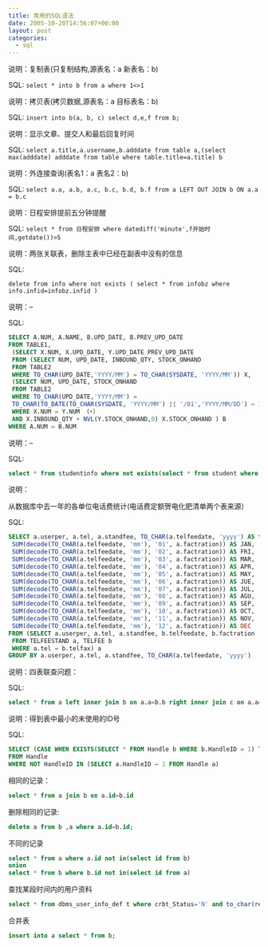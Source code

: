 ```yaml
---
title: 常用的SQL语法
date: 2005-10-20T14:56:07+00:00
layout: post
categories:
  - sql
---
```

说明：复制表(只复制结构,源表名：a 新表名：b)

SQL: `select * into b from a where 1<>1`

说明：拷贝表(拷贝数据,源表名：a 目标表名：b)

SQL: `insert into b(a, b, c) select d,e,f from b;`

说明：显示文章、提交人和最后回复时间

SQL: `select a.title,a.username,b.adddate from table a,(select max(adddate) adddate from table where table.title=a.title) b`

说明：外连接查询(表名1：a 表名2：b)

SQL: `select a.a, a.b, a.c, b.c, b.d, b.f from a LEFT OUT JOIN b ON a.a = b.c`

说明：日程安排提前五分钟提醒

SQL: `select * from 日程安排 where datediff('minute',f开始时间,getdate())>5`

说明：两张关联表，删除主表中已经在副表中没有的信息

SQL:

`delete from info where not exists ( select * from infobz where info.infid=infobz.infid )`

说明：–

SQL:

```sql
SELECT A.NUM, A.NAME, B.UPD_DATE, B.PREV_UPD_DATE
FROM TABLE1,
 (SELECT X.NUM, X.UPD_DATE, Y.UPD_DATE PREV_UPD_DATE
 FROM (SELECT NUM, UPD_DATE, INBOUND_QTY, STOCK_ONHAND
 FROM TABLE2
 WHERE TO_CHAR(UPD_DATE,'YYYY/MM') = TO_CHAR(SYSDATE, 'YYYY/MM')) X,
 (SELECT NUM, UPD_DATE, STOCK_ONHAND
 FROM TABLE2
 WHERE TO_CHAR(UPD_DATE,'YYYY/MM') =
 TO_CHAR(TO_DATE(TO_CHAR(SYSDATE, 'YYYY/MM') ¦¦ '/01','YYYY/MM/DD') – 1, 'YYYY/MM') ) Y,
 WHERE X.NUM = Y.NUM （+）
 AND X.INBOUND_QTY + NVL(Y.STOCK_ONHAND,0) X.STOCK_ONHAND ) B
WHERE A.NUM = B.NUM
```

说明：–

SQL:
```sql
select * from studentinfo where not exists(select * from student where studentinfo.id=student.id) and 系名称='”&strdepartmentname&”' and 专业名称='”&strprofessionname&”' order by 性别,生源地,高考总成绩
```

说明：

从数据库中去一年的各单位电话费统计(电话费定额贺电化肥清单两个表来源）

SQL:
```sql
SELECT a.userper, a.tel, a.standfee, TO_CHAR(a.telfeedate, 'yyyy') AS telyear,
 SUM(decode(TO_CHAR(a.telfeedate, 'mm'), '01', a.factration)) AS JAN,
 SUM(decode(TO_CHAR(a.telfeedate, 'mm'), '02', a.factration)) AS FRI,
 SUM(decode(TO_CHAR(a.telfeedate, 'mm'), '03', a.factration)) AS MAR,
 SUM(decode(TO_CHAR(a.telfeedate, 'mm'), '04', a.factration)) AS APR,
 SUM(decode(TO_CHAR(a.telfeedate, 'mm'), '05', a.factration)) AS MAY,
 SUM(decode(TO_CHAR(a.telfeedate, 'mm'), '06', a.factration)) AS JUE,
 SUM(decode(TO_CHAR(a.telfeedate, 'mm'), '07', a.factration)) AS JUL,
 SUM(decode(TO_CHAR(a.telfeedate, 'mm'), '08', a.factration)) AS AGU,
 SUM(decode(TO_CHAR(a.telfeedate, 'mm'), '09', a.factration)) AS SEP,
 SUM(decode(TO_CHAR(a.telfeedate, 'mm'), '10', a.factration)) AS OCT,
 SUM(decode(TO_CHAR(a.telfeedate, 'mm'), '11', a.factration)) AS NOV,
 SUM(decode(TO_CHAR(a.telfeedate, 'mm'), '12', a.factration)) AS DEC
FROM (SELECT a.userper, a.tel, a.standfee, b.telfeedate, b.factration
 FROM TELFEESTAND a, TELFEE b
 WHERE a.tel = b.telfax) a
GROUP BY a.userper, a.tel, a.standfee, TO_CHAR(a.telfeedate, 'yyyy')
```

说明：四表联查问题：

SQL:
```sql
select * from a left inner join b on a.a=b.b right inner join c on a.a=c.c inner join d on a.a=d.d where …..
```

说明：得到表中最小的未使用的ID号

SQL:
```sql
SELECT (CASE WHEN EXISTS(SELECT * FROM Handle b WHERE b.HandleID = 1) THEN MIN(HandleID) + 1 ELSE 1 END) as HandleID
FROM Handle
WHERE NOT HandleID IN (SELECT a.HandleID – 1 FROM Handle a)
```

相同的记录：
```sql
select * from a join b on a.id=b.id
```

删除相同的记录:
```sql
delete a from b ,a where a.id=b.id;
```

不同的记录
```sql
select * from a where a.id not in(select id from b)
union
select * from b where b.id not in(select id from a)
```

查找某段时间内的用户资料

```sql
select * from dbms_user_info_def t where crbt_Status='N' and to_char(reg_date,'yyyy-mm-dd hh24:mm:ss') between '2005-01-01 00:00:00' and '2005-01-26 00:00:00';
```

合并表

```sql
insert into a select * from b;
```
